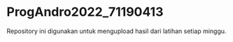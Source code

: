# ProgAndro2022_71190413
 Repository ini digunakan untuk mengupload hasil dari latihan setiap minggu.
